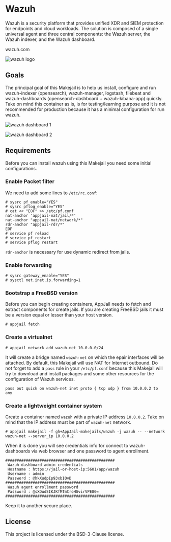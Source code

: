 # Wazuh

Wazuh is a security platform that provides unified XDR and SIEM protection for endpoints and cloud workloads. The solution is composed of a single universal agent and three central components: the Wazuh server, the Wazuh indexer, and the Wazuh dashboard.

wazuh.com

![wazuh logo](https://i.ibb.co/L1bqRk1/Wazuh.png)

## Goals

The principal goal of this Makejail is to help us install, configure and run wazuh-indexer (opensearch), wazuh-manager, logstash, filebeat and wazuh-dashboards (opensearch-dashboard + wazuh-kibana-app) quickly. Take on mind this container as is, is for testing/learning purpose and it is not recommended for production because it has a minimal configuration for run wazuh.

![wazuh dashboard 1](https://user-images.githubusercontent.com/11150989/204661974-141395d0-dda0-4573-8ea6-4d3b17ad2759.png)

![wazuh dashboard 2](https://user-images.githubusercontent.com/11150989/204662101-75880698-8cfd-4aa9-b0ac-e9bac011cd5c.png)

## Requirements

Before you can install wazuh using this Makejail you need some initial configurations.

### Enable Packet filter

We need to add some lines to `/etc/rc.conf`:

```console
# sysrc pf_enable="YES"
# sysrc pflog_enable="YES"
# cat << "EOF" >> /etc/pf.conf
nat-anchor 'appjail-nat/jail/*'
nat-anchor "appjail-nat/network/*"
rdr-anchor "appjail-rdr/*"
EOF
# service pf reload
# service pf restart
# service pflog restart
```

`rdr-anchor` is necessary for use dynamic redirect from jails.

### Enable forwarding

```console
# sysrc gateway_enable="YES"
# sysctl net.inet.ip.forwarding=1
```
### Bootstrap a FreeBSD version

Before you can begin creating containers, AppJail needs to fetch and extract components for create jails. If you are creating FreeBSD jails it must be a version equal or lesser than your host version.

```console
# appjail fetch
```

### Create a virtualnet

```console
# appjail network add wazuh-net 10.0.0.0/24
```

It will create a bridge named `wazuh-net` on which the epair interfaces will be attached. By default, this Makejail will use NAT for Internet outbound. Do not forget to add a `pass` rule in your `/etc/pf.conf` because this Makejail will try to download and install packages and some other resources for the configuration of Wazuh services.

```
pass out quick on wazuh-net inet proto { tcp udp } from 10.0.0.2 to any
```

### Create a lightweight container system

Create a container named `wazuh` with a private IP address `10.0.0.2`. Take on mind that the IP address must be part of `wazuh-net` network.

```console
# appjail makejail -f gh+AppJail-makejails/wazuh -j wazuh -- --network wazuh-net --server_ip 10.0.0.2
```

When it is done you will see credentials info for connect to wazuh-dashboards via web browser and one password to agent enrollment.

```
################################################ 
 Wazuh dashboard admin credentials                
 Hostname : https://jail-or-host-ip:5601/app/wazuh   
 Username : admin                                 
 Password : @hkXudpIp93xbIOvD                          
################################################
 Wazuh agent enrollment password                
 Password : @sXDudSIKJKfMTmCroHGvirVPE80=
################################################
```

Keep it to another secure place.

## License

This project is licensed under the BSD-3-Clause license.
